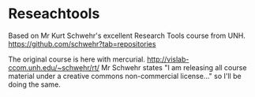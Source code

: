 # Reseachtools
Based on Mr Kurt Schwehr's  excellent Research Tools course from UNH.
https://github.com/schwehr?tab=repositories

The original course is here with mercurial. http://vislab-ccom.unh.edu/~schwehr/rt/  Mr Schwehr states "I am releasing all course material under a creative commons non-commercial license..." so I'll be doing the same.
